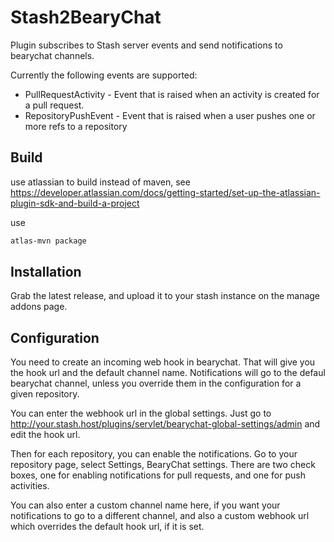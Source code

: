 # Stash2BearyChat

Plugin subscribes to Stash server events and send notifications to
bearychat channels.

Currently the following events are supported:

* PullRequestActivity - Event that is raised when an activity is created for a pull request.
* RepositoryPushEvent - Event that is raised when a user pushes one or more refs to a repository

## Build
use atlassian to build instead of maven, see https://developer.atlassian.com/docs/getting-started/set-up-the-atlassian-plugin-sdk-and-build-a-project

use

```bash
atlas-mvn package
```

## Installation

Grab the latest release, and upload it to your stash instance on
the manage addons page.

## Configuration

You need to create an incoming web hook in bearychat. That will give you the
hook url and the default channel name. Notifications will go to the
defaul bearychat channel, unless you override them in the configuration for
a given repository.

You can enter the webhook url in the global settings. Just go to
http://your.stash.host/plugins/servlet/bearychat-global-settings/admin and
edit the hook url.

Then for each repository, you can enable the notifications. Go to your
repository page, select Settings, BearyChat settings. There are two check boxes,
one for enabling notifications for pull requests, and one for push activities.

You can also enter a custom channel name here, if you want your notifications
to go to a different channel, and also a custom webhook url which overrides
the default hook url, if it is set.
